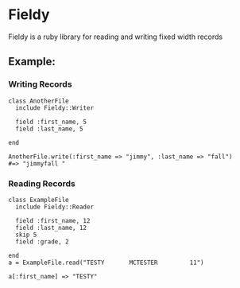 # Fieldy

Fieldy is a ruby library for reading and writing fixed width records

## Example:

### Writing Records
    class AnotherFile 
      include Fieldy::Writer

      field :first_name, 5
      field :last_name, 5

    end
    
    AnotherFile.write(:first_name => "jimmy", :last_name => "fall")
    #=> "jimmyfall "

### Reading Records

    class ExampleFile
      include Fieldy::Reader

      field :first_name, 12
      field :last_name, 12 
      skip 5
      field :grade, 2
      
    end
    a = ExampleFile.read("TESTY       MCTESTER         11")

    a[:first_name] => "TESTY"
